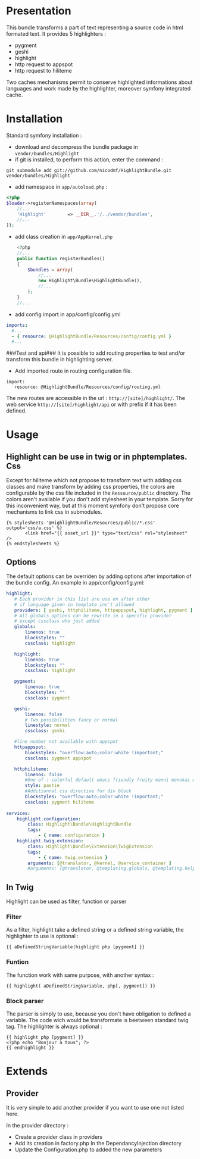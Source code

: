 Presentation
============
This bundle transforms a part of text representing a source code in html formated text. It provides 5 highlighters :

- pygment
- geshi
- highlight
- http request to appspot
- http request to hiliteme

Two caches mechanisms permit to conserve highlighted informations about languages and work made by the highlighter, moreover symfony integrated cache.

Installation
============
Standard symfony installation :

- download and decompress the bundle package in `vendor/bundles/Highlight`
- if git is installed, to perform this action, enter the command :

```
git submodule add git://github.com/nicodmf/HighlightBundle.git vendor/bundles/Highlight`
```
    
- add namespace in `app/autoload.php` :

``` php
<?php
$loader->registerNamespaces(array(
    //...
    'Highlight'        => __DIR__.'/../vendor/bundles',
    //...
));
```

- add class creation in `app/AppKernel.php`

``` php
    <?php
    //...
    public function registerBundles()
    {
        $bundles = array(
            //...
            new Highlight\Bundle\HighlightBundle(),
            //...
        );
    }
    //...
```

- add config import in app/config/config.yml

``` yaml
imports:
  #...
  - { resource: @HighlightBundle/Resources/config/config.yml }
  #...
```

###Test and api###
It is possible to add routing properties to test and/or transform this bundle in highlighting server.

 - Add imported route in routing configuration file.

```
import:
   resource: @HighlightBundle/Resources/config/routing.yml
```

The new routes are accessible in the url : `http://[site]/highlight/`. The web service `http://[site]/highlight/api` or with prefix if it has been defined.

Usage
=====
Highlight can be use in twig or in phptemplates.
Css
---
Except for hiliteme which not propose to transform text with adding css classes and make transform by adding css properties, the colors are configurable by the css file included in the `Ressource/public` directory. The colors aren't available if you don't add stylesheet in your template. Sorry for this inconvenient way, but at this moment symfony don't propose core mechanisms to link css in submodules.

``` twig
{% stylesheets '@HighlightBundle/Resources/public/*.css' output='css/a.css' %}
       <link href="{{ asset_url }}" type="text/css" rel="stylesheet" />
{% endstylesheets %}
```

Options
-------
The default options can be overriden by adding options after importation of the bundle config.
An example in app/config/config.yml:

``` yaml
highlight:
   # Each provider in this list are use on after other
   # if language given in template ins't allowed
   providers: [ geshi, httphiliteme, httpappspot, highlight, pygment ]
   # All globals options can be rewrite in a specific provider
   # except cssclass who just added
   globals:
       linenos: true
       blockstyles: ""
       cssclass: highlight

   highlight:
       linenos: true
       blockstyles: ""
       cssclass: highlight

   pygment:
       linenos: true
       blockstyles: ""
       cssclass: pygment

   geshi:
       linenos: false
       # Two possibilities fancy or normal
       linestyle: normal
       cssclass: geshi

   #line number not available with appspot
   httpappspot:
       blockstyles: "overflow:auto;color:white !important;"
       cssclass: pygment appspot

   httphiliteme:
       linenos: false
       #One of : colorful default emacs friendly fruity manni monokai murphy native pastie perldoc tango trac vs
       style: pastie
       #Additionnal css directive for div block
       blockstyles: "overflow:auto;color:white !important;"
       cssclass: pygment hiliteme
       
services:
    highlight.configuration:
        class: Highlight\Bundle\HighlightBundle
        tags:
            - { name: configuration }
    highlight.twig.extension:
        class: Highlight\Bundle\Extension\TwigExtension
        tags:
            - { name: twig.extension }
        arguments: [@translator, @kernel, @service_container ]
        #arguments: [@translator, @templating.globals, @templating.helper.assets ]
```

In Twig
-------
Highlight can be used as filter, function or parser

### Filter
As a filter, highlight take a defined string or a defined string variable, the highlighter to use is optional :

```
{{ aDefinedStringVariable|highlight php [pygment] }}
```

### Funtion
The function work with same purpose, with another syntax :

```
{{ highlight( aDefinedStringVariable, php[, pygment]) }}
```

### Block parser
The parser is simply to use, because you don't have obligation to defined a variable. The code wich would be transformate is beetween standard twig tag. The highlighter is always optional :

```
{{ highlight php [pygment] }}
<?php echo "Bonjour à tous"; ?>
{{ endhighlight }}
```

Extends
=======
Provider
--------
It is very simple to add another provider if you want to use one not listed here.

In the provider directory :

 - Create a provider class in providers
 - Add its creation in factory.php
In the DependancyInjection directory
 - Update the Configuration.php to added the new parameters

